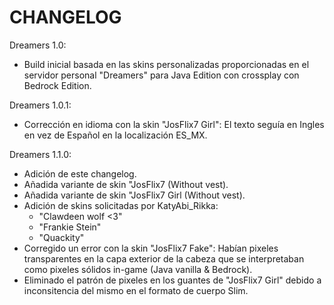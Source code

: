 # CHANGELOG
Dreamers 1.0:
  - Build inicial basada en las skins personalizadas proporcionadas en el servidor personal "Dreamers" para Java Edition con crossplay con Bedrock Edition.

Dreamers 1.0.1:
  - Corrección en idioma con la skin "JosFlix7 Girl": El texto seguía en Ingles en vez de Español en la localización ES_MX.

Dreamers 1.1.0:
  - Adición de este changelog.
  - Añadida variante de skin "JosFlix7 (Without vest).
  - Añadida variante de skin "JosFlix7 Girl (Without vest).
  - Adición de skins solicitadas por KatyAbi_Rikka:
    - "Clawdeen wolf <3"
	- "Frankie Stein"
	- "Quackity"
  - Corregido un error con la skin "JosFlix7 Fake": Habían pixeles transparentes en la capa exterior de la cabeza que se interpretaban como pixeles sólidos in-game (Java vanilla & Bedrock).
  - Eliminado el patrón de pixeles en los guantes de "JosFlix7 Girl" debido a inconsitencia del mismo en el formato de cuerpo Slim.